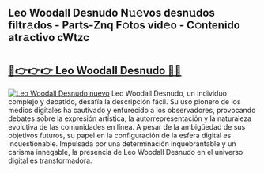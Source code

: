 ## Leo Woodall Desnudo N𝚞𝚎vos desn𝚞dos filtr𝚊dos - Parts-Znq F𝚘tos vid𝚎o - C𝚘ntenido atr𝚊ctivo cWtzc

# <h2><a href="http://mb5i51.tromn.icu/?c=Leo+Woodall+Desnudo">🔗👉👉👉 Leo Woodall Desnudo 🔗🔗</a></h2>

[![Leo Woodall Desnudo nuevo](https://i.imgur.com/pEAQMta.gif)](http://mb5i51.tromn.icu/?c=Leo+Woodall+Desnudo)
Leo Woodall Desnudo, un individuo complejo y debatido, desafía la descripción fácil. Su uso pionero de los medios digitales ha cautivado y enfurecido a los observadores, provocando debates sobre la expresión artística, la autorrepresentación y la naturaleza evolutiva de las comunidades en línea. A pesar de la ambigüedad de sus objetivos futuros, su papel en la configuración de la esfera digital es incuestionable. Impulsada por una determinación inquebrantable y un carisma innegable, la presencia de Leo Woodall Desnudo en el universo digital es transformadora.
